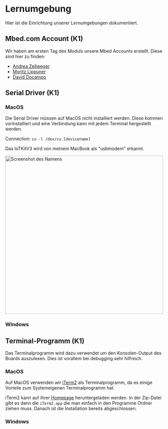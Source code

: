 # Lernumgebung

Hier ist die Einrichtung unserer Lernumgebungen dokumentiert.

## Mbed.com Account (K1)

Wir haben am ersten Tag des Moduls unsere Mbed Accounts erstellt. Diese sind hier zu finden:

* [Andrea Zellweger](https://os.mbed.com/)
* [Moritz Lippuner](https://os.mbed.com/users/emerix/)
* [David Docampo](https://os.mbed.com/users/sayhey/)

## Serial Driver (K1)

### MacOS

Die Serial Driver müssen auf MacOS nicht installiert werden. Diese kommen vorinstalliert und eine Verbindung kann mit jedem Terminal hergestellt werden.

Connection:  ```cu -l /dev/cu.[devicename]```

Das IoTKitV3 wird von meinem MacBook als "usbmodem" erkannt.

<img src="https://github.com/SayHeyD/M242/raw/main/Lernumgebung/Bildschirmfoto%202021-01-08%20um%2017.34.02.png" height="500px" alt="Screenshot des Namens">

### Windows

## Terminal-Programm (K1)

Das Terminalprogramm wird dazu verwendet um den Konsolen-Output des Boards auszulesen. Dies ist vorallem bei debugging sehr hilfreich.

### MacOS

Auf MacOS verwenden wir [iTerm2](https://iterm2.com/) als Terminalprogramm, da es einige Vorteile zum Systemeigenen Terminalprogramm hat.

iTerm2 kann auf ihrer [Homepage](https://iterm2.com/) heruntergeladen werden. In der Zip-Datei gibt es dann die ```iTerm2.app``` die man einfach in den Programme Ordner ziehen muss. Danach ist die Installation bereits abgeschlossen. 

### Windows